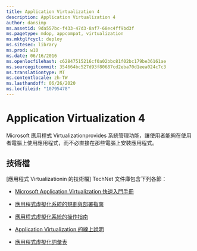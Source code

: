 ```yaml
---
title: Application Virtualization 4
description: Application Virtualization 4
author: dansimp
ms.assetid: 9da557bc-f433-47d3-8af7-68ec4ff9bd3f
ms.pagetype: mdop, appcompat, virtualization
ms.mktglfcycl: deploy
ms.sitesec: library
ms.prod: w10
ms.date: 06/16/2016
ms.openlocfilehash: c62847515216cf0a02bbc81f02bc179be36161ae
ms.sourcegitcommit: 354664bc527d93f80687cd2eba70d1eea024c7c3
ms.translationtype: MT
ms.contentlocale: zh-TW
ms.lasthandoff: 06/26/2020
ms.locfileid: "10795478"
---
```

# Application Virtualization 4


Microsoft 應用程式 Virtualizationprovides 系統管理功能，讓使用者能夠在使用者電腦上使用應用程式，而不必直接在那些電腦上安裝應用程式。

## 技術檔


[應用程式 Virtualizationin 的技術檔] TechNet 文件庫包含下列各節：

-   [Microsoft Application Virtualization 快速入門手冊](microsoft-application-virtualization-getting-started-guide.md)

-   [應用程式虛擬化系統的規劃與部署指南](planning-and-deployment-guide-for-the-application-virtualization-system.md)

-   [應用程式虛擬化系統的操作指南](operations-guide-for-the-application-virtualization-system.md)

-   [Application Virtualization 的線上說明](online-help-for-application-virtualization.md)

-   [應用程式虛擬化詞彙表](application-virtualization-glossary.md)

 

 





